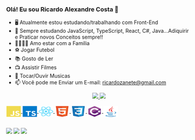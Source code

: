 ### Olá! Eu sou Ricardo Alexandre Costa 👋


- 🖥️ Atualmente estou estudando/trabalhando com Front-End
- 📖 Sempre estudando JavaScript, TypeScript, React, C#, Java...Adiquirir e Praticar novos Conceitos sempre!!
- 👨‍👩‍👧‍👦 Amo estar com a Familia
- ⚽ Jogar Futebol
- 📚 Gosto de Ler
- 📺 Assistir Filmes
- 🎸 Tocar/Ouvir Musicas
- 📫 Você pode me Enviar um E-mail: ricardozanete@gmail.com

<div align="center">
  <a href="https://github.com/">
  <img height="180em" src="https://github-readme-stats.vercel.app/api?username=ricardoazcosta&show_icons=true&theme=chartreuse-dark&include_all_commits=true&count_private=true"/>
  <img height="180em" src="https://github-readme-stats.vercel.app/api/top-langs/?username=ricardoazcosta&layout=compact&langs_count=7&theme=chartreuse-dark"/>
</div>
<div style="display: inline_block"><br>
  <img align="center" alt="Ricardo-Js" height="30" width="40" src="https://raw.githubusercontent.com/devicons/devicon/master/icons/javascript/javascript-plain.svg">
  <img align="center" alt="Ricardo-Ts" height="30" width="40" src="https://raw.githubusercontent.com/devicons/devicon/master/icons/typescript/typescript-plain.svg">
  <img align="center" alt="Ricardo-React" height="30" width="40" src="https://raw.githubusercontent.com/devicons/devicon/master/icons/react/react-original.svg">
  <img align="center" alt="Ricardo-HTML" height="30" width="40" src="https://raw.githubusercontent.com/devicons/devicon/master/icons/html5/html5-original.svg">
  <img align="center" alt="Ricardo-CSS" height="30" width="40" src="https://raw.githubusercontent.com/devicons/devicon/master/icons/css3/css3-original.svg">
  <img align="center" alt="Ricardo-Csharp" height="30" width="40" src="https://raw.githubusercontent.com/devicons/devicon/master/icons/csharp/csharp-original.svg">
  <img align="center" alt="Ricardo-Java" height="30" width="40"
src="https://raw.githubusercontent.com/devicons/devicon/master/icons/java/java-original.svg">  
</div>
  
  ##
 
<div> 
  <a href = "https://wa.me/18997490885"><img src="https://img.shields.io/badge/WhatsApp-25D366?style=for-the-badge&logo=whatsapp&logoColor=white" target="_blank"></a>
  <a href = "mailto:contatoricardozanete@gmail.com"><img src="https://img.shields.io/badge/Gmail-D14836?style=for-the-badge&logo=gmail&logoColor=white" target="_blank"></a>
  <a href="https://www.linkedin.com/in/ricardo-alexandre-costa1985" target="_blank"><img src="https://img.shields.io/badge/-LinkedIn-%230077B5?style=for-the-badge&logo=linkedin&logoColor=white" target="_blank"></a> 
 
  
 
</div>
